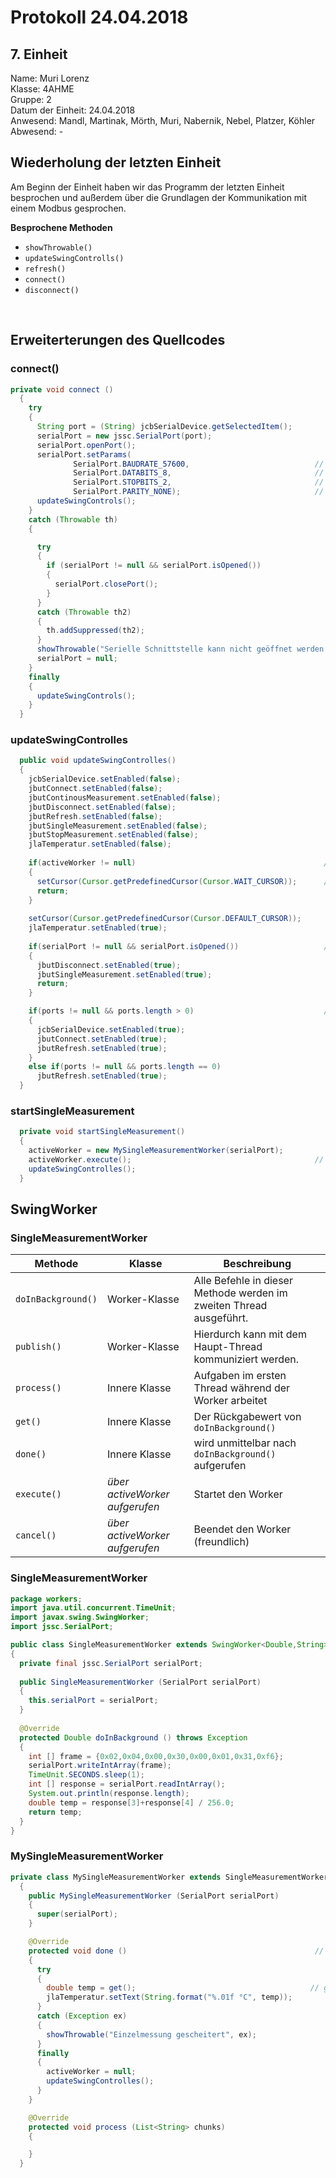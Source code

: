 # Protokoll 24.04.2018
## 7. Einheit

Name: Muri Lorenz <br>
Klasse: 4AHME <br>
Gruppe: 2 <br>
Datum der Einheit: 24.04.2018 <br>
Anwesend: Mandl, Martinak, Mörth, Muri, Nabernik, Nebel, Platzer, Köhler<br>
Abwesend: - <br>

## Wiederholung der letzten Einheit
Am Beginn der Einheit haben wir das Programm der letzten Einheit besprochen und außerdem über die Grundlagen der Kommunikation mit einem Modbus gesprochen.

**Besprochene Methoden**
* `showThrowable()`
* `updateSwingControlls()`
* `refresh()`
* `connect()`
* `disconnect()`
<br>

## Erweiterterungen des Quellcodes
### connect()
```java
private void connect ()
  {
    try
    {
      String port = (String) jcbSerialDevice.getSelectedItem();
      serialPort = new jssc.SerialPort(port);
      serialPort.openPort();
      serialPort.setParams(
              SerialPort.BAUDRATE_57600,                            // Legt die Baudrate fest (57600)
              SerialPort.DATABITS_8,                                // Legt die Anzahl der Databits fest (8)
              SerialPort.STOPBITS_2,                                // Legt die Anzahl der Stoppbits fest (2)
              SerialPort.PARITY_NONE);                              // Legt fest, ob eine EVEN, ODD oder keine Parity besteht (keine)
      updateSwingControls();
    }
    catch (Throwable th)
    {

      try
      {
        if (serialPort != null && serialPort.isOpened())
        {
          serialPort.closePort();
        }
      }
      catch (Throwable th2)
      {
        th.addSuppressed(th2);
      }
      showThrowable("Serielle Schnittstelle kann nicht geöffnet werden!", th);
      serialPort = null;
    }
    finally
    {
      updateSwingControls();
    }
  } 
```
### updateSwingControlles
```java
  public void updateSwingControlles()
  {
    jcbSerialDevice.setEnabled(false);
    jbutConnect.setEnabled(false);
    jbutContinousMeasurement.setEnabled(false);
    jbutDisconnect.setEnabled(false);
    jbutRefresh.setEnabled(false);
    jbutSingleMeasurement.setEnabled(false);
    jbutStopMeasurement.setEnabled(false);
    jlaTemperatur.setEnabled(false);
    
    if(activeWorker != null)                                          // Überprüft ob ein Worker aktive ist
    {
      setCursor(Cursor.getPredefinedCursor(Cursor.WAIT_CURSOR));      // Cursor wird auf einen wartenden Cursor gesetzt (rotierendes Rad)
      return;
    }
    
    setCursor(Cursor.getPredefinedCursor(Cursor.DEFAULT_CURSOR));
    jlaTemperatur.setEnabled(true);
    
    if(serialPort != null && serialPort.isOpened())                   // Verbindung mit einem Port erstellt --> Trennen möglich
    {
      jbutDisconnect.setEnabled(true);
      jbutSingleMeasurement.setEnabled(true);
      return;
    } 

    if(ports != null && ports.length > 0)                             // Das Verbinden mit einem Port ist möglich
    {
      jcbSerialDevice.setEnabled(true);
      jbutConnect.setEnabled(true);
      jbutRefresh.setEnabled(true);
    }
    else if(ports != null && ports.length == 0)
      jbutRefresh.setEnabled(true); 
  }
```
### startSingleMeasurement
```java
  private void startSingleMeasurement()
  {
    activeWorker = new MySingleMeasurementWorker(serialPort);
    activeWorker.execute();                                         // startet den activeWorker
    updateSwingControlles();
  }
```

## SwingWorker
### SingleMeasurementWorker
| Methode | Klasse | Beschreibung |
| ------- | ------ | ------------ |
| `doInBackground()` | Worker-Klasse | Alle Befehle in dieser Methode werden im zweiten Thread ausgeführt. |
| `publish()` | Worker-Klasse | Hierdurch kann mit dem Haupt-Thread kommuniziert werden. |
| `process()` | Innere Klasse | Aufgaben im ersten Thread während der Worker arbeitet |
| `get()` | Innere Klasse | Der Rückgabewert von `doInBackground()` |
| `done()` | Innere Klasse | wird unmittelbar nach `doInBackground()` aufgerufen |
| `execute()` | *über activeWorker aufgerufen* | Startet den Worker |
| `cancel()` | *über activeWorker aufgerufen* | Beendet den Worker (freundlich) |

### SingleMeasurementWorker
```java
package workers;
import java.util.concurrent.TimeUnit;
import javax.swing.SwingWorker;
import jssc.SerialPort;

public class SingleMeasurementWorker extends SwingWorker<Double,String>
{
  private final jssc.SerialPort serialPort;
  
  public SingleMeasurementWorker (SerialPort serialPort)
  {
    this.serialPort = serialPort;
  }
  
  @Override
  protected Double doInBackground () throws Exception
  {
    int [] frame = {0x02,0x04,0x00,0x30,0x00,0x01,0x31,0xf6};                 // Modbus Konfiguration
    serialPort.writeIntArray(frame);
    TimeUnit.SECONDS.sleep(1);
    int [] response = serialPort.readIntArray();                              // Antwort des SureBoards
    System.out.println(response.length);
    double temp = response[3]+response[4] / 256.0;                            // die Bits drei und vier sind Datenbits
    return temp;
  } 
}
```
### MySingleMeasurementWorker
```java
private class MySingleMeasurementWorker extends SingleMeasurementWorker
  {
    public MySingleMeasurementWorker (SerialPort serialPort)
    {
      super(serialPort);
    }

    @Override
    protected void done ()                                          // diese Methode wird nach dem Beenden der doInBackground()
    {
      try
      {
        double temp = get();                                       // get() ist der Rückgabewert der doInBackground()
        jlaTemperatur.setText(String.format("%.01f °C", temp));
      }
      catch (Exception ex)
      {
        showThrowable("Einzelmessung gescheitert", ex);
      }
      finally
      {
        activeWorker = null;
        updateSwingControlles();
      }
    }

    @Override
    protected void process (List<String> chunks)
    {

    }  
  }
  ```
